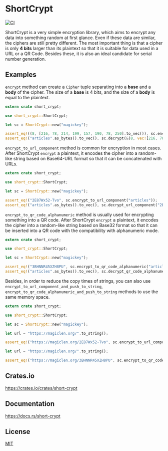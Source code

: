 ShortCrypt
====================

[![CI](https://github.com/magiclen/rust-short-crypt/actions/workflows/ci.yml/badge.svg)](https://github.com/magiclen/rust-short-crypt/actions/workflows/ci.yml)

ShortCrypt is a very simple encryption library, which aims to encrypt any data into something random at first glance.
Even if these data are similar, the ciphers are still pretty different.
The most important thing is that a cipher is only **4 bits** larger than its plaintext so that it is suitable for data used in a URL or a QR Code. Besides these, it is also an ideal candidate for serial number generation.

## Examples

`encrypt` method can create a `Cipher` tuple separating into a **base** and a **body** of the cipher. The size of a **base** is 4 bits, and the size of a **body** is equal to the plaintext.

```rust
extern crate short_crypt;

use short_crypt::ShortCrypt;

let sc = ShortCrypt::new("magickey");

assert_eq!((8, [216, 78, 214, 199, 157, 190, 78, 250].to_vec()), sc.encrypt("articles"));
assert_eq!("articles".as_bytes().to_vec(), sc.decrypt(&(8, vec![216, 78, 214, 199, 157, 190, 78, 250])).unwrap());

```

`encrypt_to_url_component` method is common for encryption in most cases. After ShortCrypt `encrypt` a plaintext, it encodes the cipher into a random-like string based on Base64-URL format so that it can be concatenated with URLs.

```rust
extern crate short_crypt;

use short_crypt::ShortCrypt;

let sc = ShortCrypt::new("magickey");

assert_eq!("2E87Wx52-Tvo", sc.encrypt_to_url_component("articles"));
assert_eq!("articles".as_bytes().to_vec(), sc.decrypt_url_component("2E87Wx52-Tvo").unwrap());
```

`encrypt_to_qr_code_alphanumeric` method is usually used for encrypting something into a QR code. After ShortCrypt `encrypt` a plaintext, it encodes the cipher into a random-like string based on Base32 format so that it can be inserted into a QR code with the compatibility with alphanumeric mode.

```rust
extern crate short_crypt;

use short_crypt::ShortCrypt;

let sc = ShortCrypt::new("magickey");

assert_eq!("3BHNNR45XZH8PU", sc.encrypt_to_qr_code_alphanumeric("articles"));
assert_eq!("articles".as_bytes().to_vec(), sc.decrypt_qr_code_alphanumeric("3BHNNR45XZH8PU").unwrap());
```

Besides, in order to reduce the copy times of strings, you can also use `encrypt_to_url_component_and_push_to_string`, `encrypt_to_qr_code_alphanumeric_and_push_to_string` methods to use the same memory space.

```rust
extern crate short_crypt;

use short_crypt::ShortCrypt;

let sc = ShortCrypt::new("magickey");

let url = "https://magiclen.org/".to_string();

assert_eq!("https://magiclen.org/2E87Wx52-Tvo", sc.encrypt_to_url_component_and_push_to_string("articles", url));

let url = "https://magiclen.org/".to_string();

assert_eq!("https://magiclen.org/3BHNNR45XZH8PU", sc.encrypt_to_qr_code_alphanumeric_and_push_to_string("articles", url));
```

## Crates.io

https://crates.io/crates/short-crypt

## Documentation

https://docs.rs/short-crypt

## License

[MIT](LICENSE)